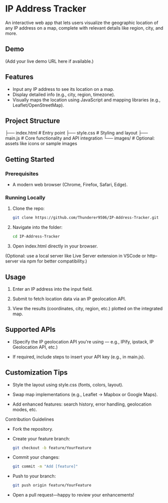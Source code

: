# IP Address Tracker

An interactive web app that lets users visualize the geographic location of any IP address on a map, complete with relevant details like region, city, and more.

## Demo

(Add your live demo URL here if available.)

## Features

- Input any IP address to see its location on a map.
- Display detailed info (e.g., city, region, timezone).
- Visually maps the location using JavaScript and mapping libraries (e.g., Leaflet/OpenStreetMap).

## Project Structure
├── index.html # Entry point
├── style.css # Styling and layout
├── main.js # Core functionality and API integration
└── images/ # Optional: assets like icons or sample images


## Getting Started

### Prerequisites

- A modern web browser (Chrome, Firefox, Safari, Edge).

### Running Locally

1. Clone the repo:
   ```bash
   git clone https://github.com/Thunderer9506/IP-Address-Tracker.git
2. Navigate into the folder:
    ```bash
    cd IP-Address-Tracker
3. Open index.html directly in your browser.

(Optional: use a local server like Live Server extension in VSCode or http-server via npm for better compatibility.)

## Usage
1. Enter an IP address into the input field.

2. Submit to fetch location data via an IP geolocation API.

3. View the results (coordinates, city, region, etc.) plotted on the integrated map.

## Supported APIs
- (Specify the IP geolocation API you're using — e.g., IPify, ipstack, IP Geolocation API, etc.)

- If required, include steps to insert your API key (e.g., in main.js).

## Customization Tips
- Style the layout using style.css (fonts, colors, layout).

- Swap map implementations (e.g., Leaflet → Mapbox or Google Maps).

- Add enhanced features: search history, error handling, geolocation modes, etc.

Contribution Guidelines
- Fork the repository.

- Create your feature branch:
    ```bash
    git checkout -b feature/YourFeature
- Commit your changes:
    ```bash
    git commit -m "Add [feature]"
- Push to your branch:
    ```bash
    git push origin feature/YourFeature
- Open a pull request—happy to review your enhancements!
